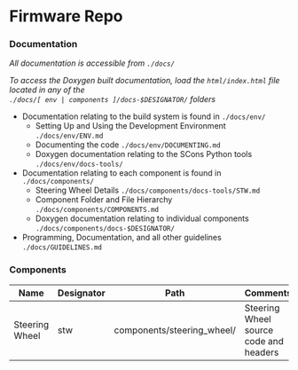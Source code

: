 # Firmware Repo

### Documentation

_All documentation is accessible from `./docs/`_

_To access the Doxygen built documentation, load the `html/index.html` file located in any of the <br> `./docs/[ env | components ]/docs-$DESIGNATOR/` folders_
- Documentation relating to the build system is found in `./docs/env/`
    - Setting Up and Using the Development Environment `./docs/env/ENV.md`
    - Documenting the code `./docs/env/DOCUMENTING.md`
    - Doxygen documentation relating to the SCons Python tools `./docs/env/docs-tools/`
- Documentation relating to each component is found in `./docs/components/`
    - Steering Wheel Details `./docs/components/docs-tools/STW.md`
    - Component Folder and File Hierarchy `./docs/components/COMPONENTS.md`
    - Doxygen documentation relating to individual components `./docs/components/docs-$DESIGNATOR/`
- Programming, Documentation, and all other guidelines `./docs/GUIDELINES.md`

### Components

| Name | Designator | Path | Comments |
| --- | --- | --- | --- |
| Steering Wheel | stw | components/steering_wheel/ | Steering Wheel source code and headers |